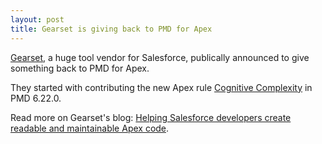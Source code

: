 ```yaml
---
layout: post
title: Gearset is giving back to PMD for Apex
---
```


[Gearset](https://gearset.com), a huge tool vendor for Salesforce, publically announced to give something
back to PMD for Apex.

They started with contributing the new Apex rule [Cognitive Complexity](/latest/pmd_rules_apex_design.html#cognitivecomplexity)
in PMD 6.22.0.

Read more on Gearset's blog: [Helping Salesforce developers create readable and maintainable Apex code](https://gearset.com/blog/helping-sf-developers-create-readable-and-maintainable-apex-code).

